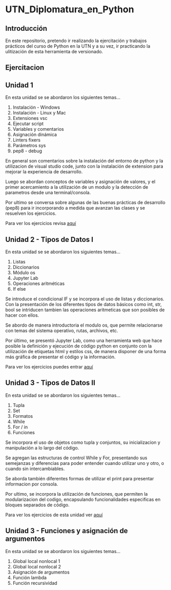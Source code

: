 # UTN_Diplomatura_en_Python

## Introducción

En este repositorio, pretendo ir realizando la ejercitación y trabajos prácticos del curso de Python en la UTN y a su vez, ir practicando la ulitización de esta herramienta de versionado.

## Ejercitacion

## Unidad 1

En esta unidad se se abordaron los siguientes temas...
1. Instalación - Windows
2. Instalación - Linux y Mac
3. Extensiones vsc
4. Ejecutar script
5. Variables y comentarios
6. Asignación dinámica
7. Linters fixers
8. Parámetros sys
9. pep8 - debug

En general son comentarios sobre la instalación del entorno de python y la utilizacion de visual studio code, junto con la instalación de extension para mejorar la experiencia de desarrollo.

Luego se abordan conceptos de variables y asignación de valores, y el primer acercamiento a la utilización de un modulo y la detección de parametros desde una terminal/consola.

Por ultimo se conversa sobre algunas de las buenas prácticas de desarrollo (pep8) para ir incorporando a medida que avanzan las clases y se resuelven los ejercicios.
 
Para ver los ejercicios revisa [aquí](src/unidad_01/README.md)

## Unidad 2 - Tipos de Datos I

En esta unidad se se abordaron los siguientes temas...

1. Listas
2. Diccionarios
3. Módulo os
4. Jupyter Lab
5. Operaciones aritméticas
6. If else

Se introduce el condicional IF y se incorpora el uso de listas y diccionarios. Con la presentación de los diferentes tipos de datos básicos como int, str, bool se intriducen tambien las operaciones aritmeticas que son posibles de hacer con ellos.

Se abordo de manera introductoria el modulo os, que permite relacionarse con temas del sistema operativo, rutas, archivos, etc.

Por último, se presentó Jupyter Lab, como una herramienta web que hace posible la definición y ejecución de código python en conjunto con la utilización de etiquetas html y estilos css, de manera disponer de una forma más gráfica de presentar el código y la información.

Para ver los ejercicios puedes entrar [aquí](src/unidad_02/README.md)

## Unidad 3 - Tipos de Datos II

En esta unidad se se abordaron los siguientes temas...

1. Tupla
2. Set
3. Formatos
4. While
5. For / in
6. Funciones

Se incorpora el uso de objetos como tupla y conjuntos, su inicializacion y manipulación a lo largo del código.

Se agregan las estructuras de control While y For, presentando sus semejanzas y diferencias para poder entender cuando utilizar uno y otro, o cuando sin intercambiables.

Se aborda también diferentes formas de utilizar el print para presentar informacion por consola.

Por ultimo, se incorpora la utilización de funciones, que permiten la modularizacion del codigo, encapsulando funcionalidades especificas en bloques separados de código.

Para ver los ejercicios de esta unidad ver [aquí](src/unidad_03/README.md)

## Unidad 3 - Funciones y asignación de argumentos

En esta unidad se se abordaron los siguientes temas...

1. Global local nonlocal 1
2. Global local nonlocal 2
3. Asignación de argumentos
4. Función lambda
5. Función recursividad

